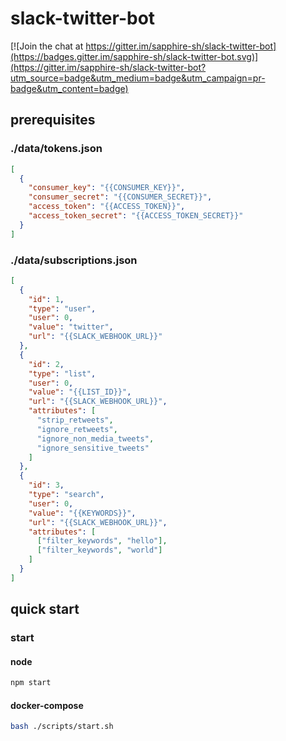 # slack-twitter-bot

[![Join the chat at https://gitter.im/sapphire-sh/slack-twitter-bot](https://badges.gitter.im/sapphire-sh/slack-twitter-bot.svg)](https://gitter.im/sapphire-sh/slack-twitter-bot?utm_source=badge&utm_medium=badge&utm_campaign=pr-badge&utm_content=badge)

## prerequisites

### ./data/tokens.json

```json
[
  {
    "consumer_key": "{{CONSUMER_KEY}}",
    "consumer_secret": "{{CONSUMER_SECRET}}",
    "access_token": "{{ACCESS_TOKEN}}",
    "access_token_secret": "{{ACCESS_TOKEN_SECRET}}"
  }
]
```

### ./data/subscriptions.json

```json
[
  {
    "id": 1,
    "type": "user",
    "user": 0,
    "value": "twitter",
    "url": "{{SLACK_WEBHOOK_URL}}"
  },
  {
    "id": 2,
    "type": "list",
    "user": 0,
    "value": "{{LIST_ID}}",
    "url": "{{SLACK_WEBHOOK_URL}}",
    "attributes": [
      "strip_retweets",
      "ignore_retweets",
      "ignore_non_media_tweets",
      "ignore_sensitive_tweets"
    ]
  },
  {
    "id": 3,
    "type": "search",
    "user": 0,
    "value": "{{KEYWORDS}}",
    "url": "{{SLACK_WEBHOOK_URL}}",
    "attributes": [
      ["filter_keywords", "hello"],
      ["filter_keywords", "world"]
    ]
  }
]
```

## quick start

### start

#### node

```sh
npm start
```

#### docker-compose

```sh
bash ./scripts/start.sh
```
